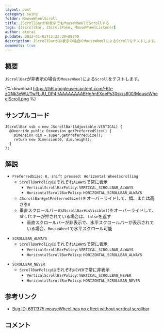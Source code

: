 ```yaml
---
layout: post
category: swing
folder: MouseWheelScroll
title: JScrollBarが非表示でもMouseWheelでScrollする
tags: [JScrollBar, JScrollPane, MouseWheelListener]
author: aterai
pubdate: 2012-01-02T15:22:30+09:00
description: JScrollBarが非表示の場合のMouseWheelによるScrollをテストします。
comments: true
---
```

## 概要
`JScrollBar`が非表示の場合の`MouseWheel`による`Scroll`をテストします。

{% download https://lh6.googleusercontent.com/-65-zGNk3eWU/TwFLJU_DP4I/AAAAAAAABHg/mEXoePs30sk/s800/MouseWheelScroll.png %}

## サンプルコード
<pre class="prettyprint"><code>JScrollBar vsb = new JScrollBar(Adjustable.VERTICAL) {
  @Override public Dimension getPreferredSize() {
    Dimension dim = super.getPreferredSize();
    return new Dimension(0, dim.height);
  }
};
</code></pre>

## 解説
- `PreferredSize: 0, shift pressed: Horizontal WheelScrolling`
    - `ScrollBarPolicy`はそれぞれ`ALWAYS`で常に表示
        - `VerticalScrollBarPolicy`: `VERTICAL_SCROLLBAR_ALWAYS`
        - `HorizontalScrollBarPolicy`: `HORIZONTAL_SCROLLBAR_ALWAYS`
    - `JScrollBar#getPreferredSize()`をオーバーライドして、幅、または高さを`0`
    - 垂直スクロールバーの`JScrollBar#isVisible()`をオーバーライドして、<kbd>Shift</kbd>キーが押されている場合は、`false`を返す
        - 垂直スクロールバーが非表示で、水平スクロールバーが表示されている場合、`MouseWheel`で水平スクロール可能

<!-- dummy comment line for breaking list -->

- `SCROLLBAR_ALWAYS`
    - `ScrollBarPolicy`はそれぞれ`ALWAYS`で常に表示
        - `VerticalScrollBarPolicy`: `VERTICAL_SCROLLBAR_ALWAYS`
        - `HorizontalScrollBarPolicy`: `HORIZONTAL_SCROLLBAR_ALWAYS`

<!-- dummy comment line for breaking list -->

- `SCROLLBAR_NEVER`
    - `ScrollBarPolicy`はそれぞれ`NEVER`で常に非表示
        - `VerticalScrollBarPolicy`: `VERTICAL_SCROLLBAR_NEVER`
        - `HorizontalScrollBarPolicy`: `HORIZONTAL_SCROLLBAR_NEVER`

<!-- dummy comment line for breaking list -->

## 参考リンク
- [Bug ID: 6911375 mouseWheel has no effect without vertical scrollbar](http://bugs.java.com/bugdatabase/view_bug.do?bug_id=6911375)

<!-- dummy comment line for breaking list -->

## コメント
